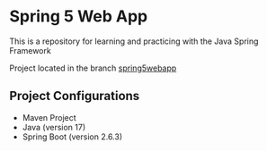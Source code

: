 # Spring 5 Web App
This is a repository for learning and practicing with the Java Spring Framework

Project located in the branch [spring5webapp](https://github.com/Jtmonument/spring-5-web-app/tree/spring5webapp)

## Project Configurations
- Maven Project
- Java (version 17)
- Spring Boot (version 2.6.3)
